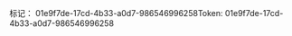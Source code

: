 <span data-ttu-id="e1b4b-101">标记： 01e9f7de-17cd-4b33-a0d7-986546996258</span><span class="sxs-lookup"><span data-stu-id="e1b4b-101">Token: 01e9f7de-17cd-4b33-a0d7-986546996258</span></span>